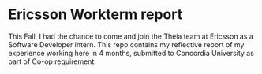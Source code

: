 # Ericsson Workterm report

This Fall, I had the chance to come and join the Theia team at Ericsson as a Software Developer intern. 
This repo contains my reflective report of my experience working here in 4 months, submitted to Concordia University as part of Co-op requirement.
